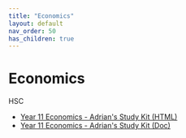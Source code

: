 ```yaml
---
title: "Economics"
layout: default
nav_order: 50
has_children: true
---
```


# Economics

<label class="label label-purple">HSC</label>

- [Year 11 Economics - Adrian's Study Kit (HTML)](ecokit11.html)
- [Year 11 Economics - Adrian's Study Kit (Doc)](https://docs.google.com/document/d/14pwp6ZBNkLiN1CLYiOGF3nVITVP-EXqK6-scKiymGfk/edit)